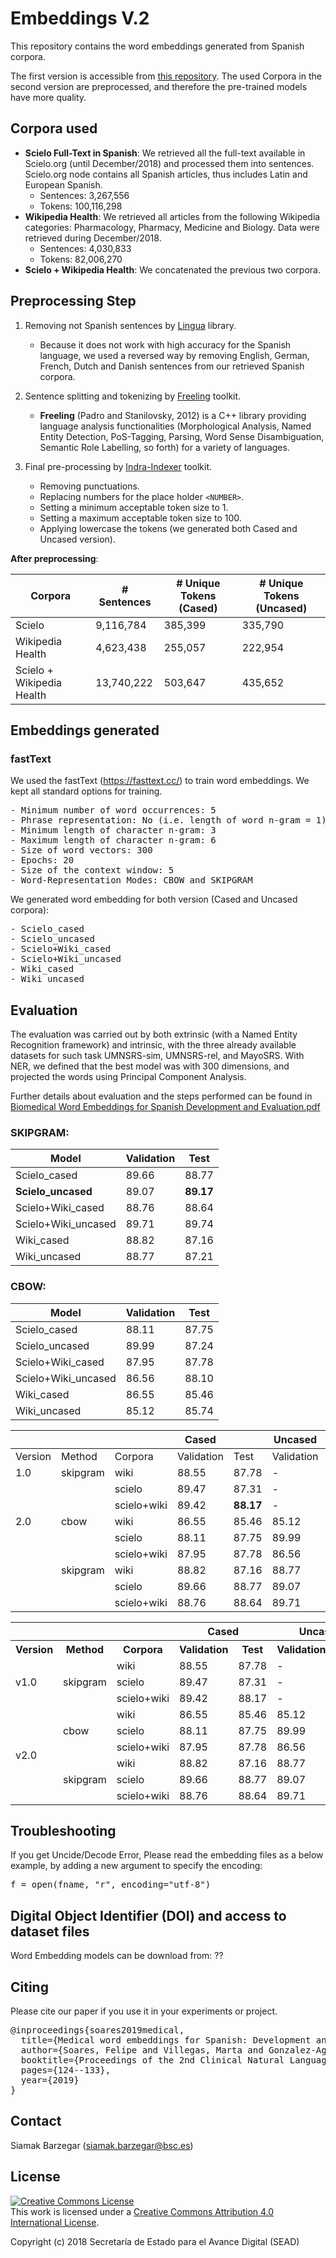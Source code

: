 # Embeddings V.2

This repository contains the word embeddings generated from Spanish corpora.

The first version is accessible from [this repository](https://github.com/PlanTL-SANIDAD/Embeddings). 
The used Corpora in the second version are preprocessed, and therefore the pre-trained models have more quality. 

## Corpora used

* **Scielo Full-Text in Spanish**: We retrieved all the full-text available in Scielo.org (until December/2018) and processed them into sentences. Scielo.org node contains all Spanish articles, thus includes Latin and European Spanish.
  * Sentences: 3,267,556
  * Tokens: 100,116,298
* **Wikipedia Health**: We retrieved all articles from the following Wikipedia categories: Pharmacology, Pharmacy, Medicine and Biology. Data were retrieved during December/2018.
  * Sentences: 4,030,833
  * Tokens: 82,006,270
* **Scielo + Wikipedia Health**: We concatenated the previous two corpora.


## Preprocessing Step

1) Removing not Spanish sentences by [Lingua](https://github.com/pemistahl/lingua) library.
	- Because it does not work with high accuracy for the Spanish language, we used a reversed way by removing English, German, French, Dutch and Danish sentences from our retrieved Spanish corpora.

2) Sentence splitting and tokenizing by [Freeling](http://nlp.lsi.upc.edu/freeling/) toolkit.
   - **Freeling** (Padro and Stanilovsky, 2012) is a C++ library providing language analysis functionalities  (Morphological Analysis, Named Entity Detection, PoS-Tagging, Parsing, Word Sense Disambiguation, Semantic Role Labelling, so forth) for a variety of languages.

3) Final pre-processing by [Indra-Indexer](https://github.com/Lambda-3/Indraindexer) toolkit. 
   - Removing punctuations.
   - Replacing numbers for the place holder `<NUMBER>`.
   - Setting a minimum acceptable token size to 1.
   - Setting a maximum acceptable token size to 100.
   - Applying lowercase the tokens (we generated both Cased and Uncased version).


**After preprocessing**:

|Corpora|# Sentences|# Unique Tokens (Cased)|# Unique Tokens (Uncased)|
|--------|-----|------|------|
|Scielo|9,116,784|385,399|335,790|
|Wikipedia Health|4,623,438|255,057|222,954|
|Scielo + Wikipedia Health|13,740,222|503,647|435,652|


## Embeddings generated

### fastText

We used the fastText (https://fasttext.cc/) to train word embeddings.
We kept all standard options for training.
<pre>
- Minimum number of word occurrences: 5
- Phrase representation: No (i.e. length of word n-gram = 1)
- Minimum length of character n-gram: 3
- Maximum length of character n-gram: 6
- Size of word vectors: 300
- Epochs: 20
- Size of the context window: 5
- Word-Representation Modes: CBOW and SKIPGRAM
</pre>

We generated word embedding for both version (Cased and Uncased corpora):
<pre>
- Scielo_cased
- Scielo_uncased
- Scielo+Wiki_cased
- Scielo+Wiki_uncased
- Wiki_cased
- Wiki_uncased
</pre>
## Evaluation

The evaluation was carried out by both extrinsic (with a Named Entity Recognition framework) and intrinsic, with the three already available datasets for such task UMNSRS-sim, UMNSRS-rel, and MayoSRS.
With NER, we defined that the best model was with 300 dimensions, and projected the words using Principal Component Analysis.

Further details about evaluation and the steps performed can be found in [Biomedical Word Embeddings for Spanish Development and Evaluation.pdf](https://www.aclweb.org/anthology/W19-1916.pdf)
### SKIPGRAM:

|Model|Validation|Test|
|--------|-----|------|
|Scielo_cased|89.66|88.77|
|**Scielo_uncased**|89.07 |**89.17**|
|Scielo+Wiki_cased|88.76|88.64|
|Scielo+Wiki_uncased|89.71|89.74|
|Wiki_cased|88.82|87.16|
|Wiki_uncased|88.77|87.21|

### CBOW:
|Model|Validation|Test|
|--------|-----|------|
|Scielo_cased|88.11|87.75|
|Scielo_uncased|89.99|87.24|
|Scielo+Wiki_cased|87.95|87.78|
|Scielo+Wiki_uncased|86.56|88.10|
|Wiki_cased|86.55|85.46|
|Wiki_uncased|85.12|85.74|


|      |       |          | Cased      |       | Uncased    |       |
|---------|----------|-------------|------------|-------|------------|-------|
| Version | Method   | Corpora     | Validation | Test  | Validation | Test  |
| 1.0    | skipgram | wiki        | 88.55      | 87.78 | -          | -     |
|         |          | scielo      | 89.47      | 87.31 | -          | -     |
|         |          | scielo+wiki | 89.42      | **88.17** | -          | -     |
| 2.0    | cbow     | wiki        | 86.55      | 85.46 | 85.12      | 85.74 |
|         |          | scielo      | 88.11      | 87.75 | 89.99      | 87.24 |
|         |          | scielo+wiki | 87.95      | 87.78 | 86.56      | 88.10 |
|         | skipgram | wiki        | 88.82      | 87.16 | 88.77      | 87.21 |
|         |          | scielo      | 89.66      | 88.77 | 89.07      | 89.17 |
|         |          | scielo+wiki | 88.76      | 88.64 | 89.71      | **89.74** |


<table class="tg">
  <tr>
    <th class="tg-0pky" colspan="3"></th>
    <th class="tg-7btt" colspan="2">Cased</th>
    <th class="tg-7btt" colspan="2">Uncased</th>
  </tr>
  <tr>
    <th class="tg-fymr">Version</th>
    <th class="tg-fymr">Method</th>
    <th class="tg-fymr">Corpora</th>
    <th class="tg-fymr">Validation</th>
    <th class="tg-fymr">Test</th>
    <th class="tg-fymr">Validation</th>
    <th class="tg-fymr">Test</th>
  </tr>
  <tr>
    <td class="tg-0pky" rowspan="3">v1.0</td>
    <td class="tg-0pky" rowspan="3">skipgram</td>
    <td class="tg-0pky">wiki</td>
    <td class="tg-0pky">88.55</td>
    <td class="tg-0pky">87.78</td>
    <td class="tg-0pky">-</td>
    <td class="tg-0pky">-</td>
  </tr>
  <tr>
    <td class="tg-0pky">scielo</td>
    <td class="tg-0pky">89.47</td>
    <td class="tg-0pky">87.31</td>
    <td class="tg-0pky">-</td>
    <td class="tg-0pky">-</td>
  </tr>
  <tr>
    <td class="tg-0pky">scielo+wiki</td>
    <td class="tg-0pky">89.42</td>
    <td class="tg-0pky">88.17</td>
    <td class="tg-0pky">-</td>
    <td class="tg-0pky">-</td>
  </tr>
  <tr>
    <td class="tg-0pky" rowspan="6">v2.0</td>
    <td class="tg-0pky" rowspan="3">cbow</td>
    <td class="tg-0pky">wiki</td>
    <td class="tg-0pky">86.55</td>
    <td class="tg-0pky">85.46</td>
    <td class="tg-0pky">85.12</td>
    <td class="tg-0pky">85.74</td>
  </tr>
  <tr>
    <td class="tg-0pky">scielo</td>
    <td class="tg-0pky">88.11</td>
    <td class="tg-0pky">87.75</td>
    <td class="tg-0pky">89.99</td>
    <td class="tg-0pky">87.24</td>
  </tr>
  <tr>
    <td class="tg-0pky">scielo+wiki</td>
    <td class="tg-0pky">87.95</td>
    <td class="tg-0pky">87.78</td>
    <td class="tg-0pky">86.56</td>
    <td class="tg-0pky">88.10</td>
  </tr>
  <tr>
    <td class="tg-0pky" rowspan="3">skipgram</td>
    <td class="tg-0pky">wiki</td>
    <td class="tg-0pky">88.82</td>
    <td class="tg-0pky">87.16</td>
    <td class="tg-0pky">88.77</td>
    <td class="tg-0pky">87.21</td>
  </tr>
  <tr>
    <td class="tg-0pky">scielo</td>
    <td class="tg-0pky">89.66</td>
    <td class="tg-0pky">88.77</td>
    <td class="tg-0pky">89.07</td>
    <td class="tg-0pky">89.17</td>
  </tr>
  <tr>
    <td class="tg-0pky">scielo+wiki</td>
    <td class="tg-0pky">88.76</td>
    <td class="tg-0pky">88.64</td>
    <td class="tg-0pky">89.71</td>
    <td class="tg-fymr"><b>89.74</b></td>
  </tr>
</table>


## Troubleshooting

If you get Uncide/Decode Error, Please read the embedding files as a below example, by adding a new argument to specify the encoding:

<pre>
f = open(fname, "r", encoding="utf-8")
</pre> 


## Digital Object Identifier (DOI) and access to dataset files

Word Embedding models can be download from:  ??

## Citing 
Please cite our paper if you use it in your experiments or project.

<pre>
@inproceedings{soares2019medical,
  title={Medical word embeddings for Spanish: Development and evaluation},
  author={Soares, Felipe and Villegas, Marta and Gonzalez-Agirre, Aitor and Krallinger, Martin and Armengol-Estap{\'e}, Jordi},
  booktitle={Proceedings of the 2nd Clinical Natural Language Processing Workshop},
  pages={124--133},
  year={2019}
}
</pre>


## Contact

Siamak Barzegar (siamak.barzegar@bsc.es)


## License

<a rel="license" href="http://creativecommons.org/licenses/by/4.0/"><img alt="Creative Commons License" style="border-width:0" src="https://i.creativecommons.org/l/by/4.0/88x31.png" /></a><br />This work is licensed under a <a rel="license" href="http://creativecommons.org/licenses/by/4.0/">Creative Commons Attribution 4.0 International License</a>.

Copyright (c) 2018 Secretaría de Estado para el Avance Digital (SEAD)
